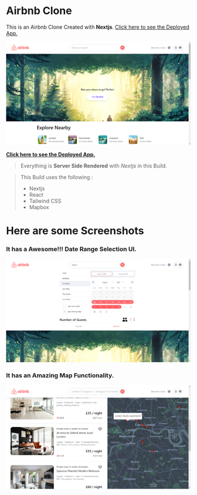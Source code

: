 # Airbnb Clone
This is an Airbnb Clone Created with **Nextjs**. [Click here to see the Deployed App.](https://airbnb-clone-abhinn.vercel.app/)

![Airbnb Clone Image](md_images/image01.PNG)

**[Click here to see the Deployed App.](https://airbnb-clone-abhinn.vercel.app/)**
> Everything is **Server Side Rendered** with *Nextjs* in this Build.

> This Build uses the following : 
> - Nextjs
> - React
> - Tailwind CSS
> - Mapbox

# Here are some Screenshots

### It has a Awesome!!! **Date Range** Selection UI.
![Image Loading](md_images/image02.PNG)

### It has an Amazing **Map** Functionality.
![Image Loading](md_images/image03.PNG)


